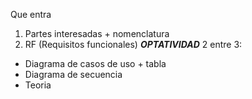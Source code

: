 Que entra

1. Partes interesadas + nomenclatura
2. RF (Requisitos funcionales)
***OPTATIVIDAD***
2 entre 3:
- Diagrama de casos de uso + tabla
- Diagrama de secuencia
- Teoria
